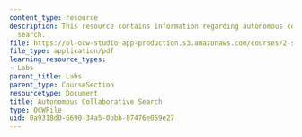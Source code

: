 ```yaml
---
content_type: resource
description: This resource contains information regarding autonomous collaborative
  search.
file: https://ol-ocw-studio-app-production.s3.amazonaws.com/courses/2-s998-marine-autonomy-sensing-and-communications-spring-2012/0a9318d0669034a50bbb87476e059e27_MIT2_S998S12_Lab09.pdf
file_type: application/pdf
learning_resource_types:
- Labs
parent_title: Labs
parent_type: CourseSection
resourcetype: Document
title: Autonomous Collaborative Search
type: OCWFile
uid: 0a9318d0-6690-34a5-0bbb-87476e059e27
---
```

